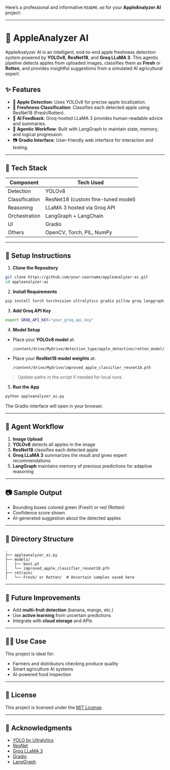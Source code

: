 Here’s a professional and informative `README.md` for your **AppleAnalyzer AI** project:

---

# 🍏 AppleAnalyzer AI

AppleAnalyzer AI is an intelligent, end-to-end apple freshness detection system powered by **YOLOv8**, **ResNet18**, and **Groq LLaMA 3**. This agentic pipeline detects apples from uploaded images, classifies them as **Fresh** or **Rotten**, and provides insightful suggestions from a simulated AI agricultural expert.

## ✨ Features

* 🍎 **Apple Detection**: Uses YOLOv8 for precise apple localization.
* 🧠 **Freshness Classification**: Classifies each detected apple using ResNet18 (Fresh/Rotten).
* 💬 **AI Feedback**: Groq-hosted LLaMA 3 provides human-readable advice and summaries.
* 🤖 **Agentic Workflow**: Built with LangGraph to maintain state, memory, and logical progression.
* 📷 **Gradio Interface**: User-friendly web interface for interaction and testing.

---

## 🔧 Tech Stack

| Component      | Tech Used                          |
| -------------- | ---------------------------------- |
| Detection      | YOLOv8                             |
| Classification | ResNet18 (custom fine-tuned model) |
| Reasoning      | LLaMA 3 hosted via Groq API        |
| Orchestration  | LangGraph + LangChain              |
| UI             | Gradio                             |
| Others         | OpenCV, Torch, PIL, NumPy          |

---

## 🚀 Setup Instructions

1. **Clone the Repository**

```bash
git clone https://github.com/your-username/appleanalyzer-ai.git
cd appleanalyzer-ai
```

2. **Install Requirements**

```bash
pip install torch torchvision ultralytics gradio pillow groq langgraph langchain opencv-python
```

3. **Add Groq API Key**

```bash
export GROQ_API_KEY="your_groq_api_key"
```

4. **Model Setup**

* Place your **YOLOv8 model** at:

  ```
  /content/drive/MyDrive/detection_type/apple_detection/rotten_model/best.pt
  ```

* Place your **ResNet18 model weights** at:

  ```
  /content/drive/MyDrive/improved_apple_classifier_resnet18.pth
  ```

> Update paths in the script if needed for local runs.

5. **Run the App**

```bash
python appleanalyzer_ai.py
```

The Gradio interface will open in your browser.

---

## 🧠 Agent Workflow

1. **Image Upload**
2. **YOLOv8** detects all apples in the image
3. **ResNet18** classifies each detected apple
4. **Groq LLaMA 3** summarizes the result and gives expert recommendations
5. **LangGraph** maintains memory of previous predictions for adaptive reasoning

---

## 📷 Sample Output

* Bounding boxes colored green (Fresh) or red (Rotten)
* Confidence score shown
* AI-generated suggestion about the detected apples

---

## 📁 Directory Structure

```
.
├── appleanalyzer_ai.py
├── models/
│   ├── best.pt
│   └── improved_apple_classifier_resnet18.pth
├── retrain/
│   └── Fresh/ or Rotten/  # Uncertain samples saved here
```

---

## 📌 Future Improvements

* Add **multi-fruit detection** (banana, mango, etc.)
* Use **active learning** from uncertain predictions
* Integrate with **cloud storage** and APIs

---

## 🧑‍🌾 Use Case

This project is ideal for:

* Farmers and distributors checking produce quality
* Smart agriculture AI systems
* AI-powered food inspection

---

## 📝 License

This project is licensed under the [MIT License](LICENSE).

---

## 🙌 Acknowledgments

* [YOLO by Ultralytics](https://github.com/ultralytics/ultralytics)
* [ResNet](https://arxiv.org/abs/1512.03385)
* [Groq LLaMA 3](https://groq.com/)
* [Gradio](https://gradio.app/)
* [LangGraph](https://docs.langchain.com/langgraph/)


